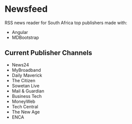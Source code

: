 # Newsfeed

RSS news reader for South Africa top publishers made with:
- Angular
- MDBootstrap

## Current Publisher Channels
- News24
- MyBroadband
- Daily Maverick
- The Citizen
- Sowetan Live
- Mail & Guardian 
- Business Tech
- MoneyWeb
- Tech Central
- The New Age
- ENCA

